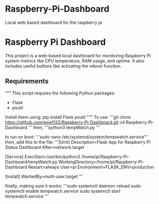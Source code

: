 # Raspberry-Pi-Dashboard
Local web based dashboard for the raspberry pi.
# Raspberry Pi Dashboard

This project is a web-based local dashboard for monitoring Raspberry Pi system metrics like CPU temperature, RAM usage, and uptime. It also includes useful buttons like activating the reboot function.

## Requirements
"""
This script requires the following Python packages:
- Flask
- psutil

Install them using:
pip install Flask psutil
"""
To use:
'''git clone https://github.com/exie1122/Raspberry-Pi-Dashboard.git
cd Raspberry-Pi-Dashboard
'''
then,
'''python3 tempWatch.py '''

to run on boot:
'''sudo nano /etc/systemd/system/tempwatch.service'''
then, add this to the file:
'''[Unit]
Description=Flask App for Raspberry Pi Status Dashboard
After=network.target

[Service]
ExecStart=/usr/bin/python3 /home/pi/Raspberry-Pi-Dashboard/tempWatch.py
WorkingDirectory=/home/pi/Raspberry-Pi-Dashboard
Restart=always
User=pi
Environment=FLASK_ENV=production

[Install]
WantedBy=multi-user.target
'''


finally, making sure it works:
'''sudo systemctl daemon-reload
   sudo systemctl enable tempwatch.service
   sudo systemctl start tempwatch.service
'''

